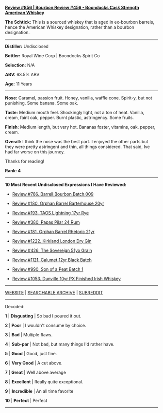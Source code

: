 
[**Review #856 | Bourbon Review #456 - Boondocks Cask Strength American Whiskey**]( https://t8ke.review/review-856-boondocks-cask-strength-american-whiskey/)

**The Schtick:** This is a sourced whiskey that is aged in ex-bourbon barrels, hence the American Whiskey designation, rather than a bourbon designation. 

-----

**Distiller:** Undisclosed

**Bottler:** Royal Wine Corp | Boondocks Spirit Co

**Selection:** N/A

**ABV:** 63.5% ABV

**Age:** 11 Years 

-----

**Nose:**  Caramel, passion fruit. Honey, vanilla, waffle cone. Spirit-y, but not punishing. Some banana. Some oak. 

**Taste:** Medium mouth feel. Shockingly light, not a ton of heat. Vanilla, cream, faint oak, pepper. Burnt plastic, astringency. Some fruits. 

**Finish:** Medium length, but very hot. Bananas foster, vitamins, oak, pepper, cream.

**Overall:** I think the nose was the best part. I enjoyed the other parts but they were pretty astringent and thin, all things considered. That said, Ive had far worse on this journey. 

Thanks for reading!

**Rank: 4**

----- 

**10 Most Recent Undisclosed Expressions I Have Reviewed:** 

- [Review #766. Barrell Bourbon Batch 009]( https://t8ke.review/review-766-barrell-bourbon-batch-009/) 

- [Review #180. Orphan Barrel Barterhouse 20yr]( https://t8ke.review/review-180-orphan-barrel-barterhouse-20yr-re-review/) 

- [Review #193. TAOS Lightning 17yr Rye]( https://t8ke.review/review-193-cerain-st-vain-lightning-kl-17yr-rye/) 

- [Review #380. Papas Pilar 24 Rum]( https://t8ke.review/review-380-papas-pilar-24/) 

- [Review #181. Orphan Barrel Rhetoric 21yr]( https://t8ke.review/review-181-orphan-barrel-rhetoric-21yr-re-review/) 

- [Review #1222. Kirkland London Dry Gin]( https://t8ke.review/review-1222-kirkland-london-dry-gin) 

- [Review #426. The Sovereign 51yo Grain]( https://t8ke.review/review-426-sovereign51grain/) 

- [Review #1121. Calumet 12yr Black Batch]( https://t8ke.review/review-1121-calumet-12yr-black-batch-single-rack-bourbon/) 

- [Review #990. Son of a Peat Batch 1]( https://t8ke.review/review-990-son-of-a-peat-batch-1/) 

- [Review #1053. Dunville 10yr PX Finished Irish Whiskey]( https://t8ke.review/review-1053-dunville-10yr-px-finished-irish-whiskey/) 

-----

[WEBSITE](https://t8ke.review) | [SEARCHABLE ARCHIVE](https://t8ke.review/review-archive/) | [SUBREDDIT](https://reddit.com/r/t8kereviews)

-----

Decoded:

**1** | **Disgusting** | So bad I poured it out.

**2** | **Poor** | I wouldn't consume by choice.

**3** | **Bad** | Multiple flaws.

**4** | **Sub-par** | Not bad, but many things I'd rather have.

**5** | **Good** | Good, just fine.

**6** | **Very Good** | A cut above.

**7** | **Great** | Well above average

**8** | **Excellent** | Really quite exceptional.

**9** | **Incredible** | An all time favorite

**10** | **Perfect** | Perfect

----

